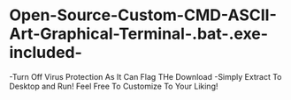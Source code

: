 # Open-Source-Custom-CMD-ASCII-Art-Graphical-Terminal-.bat-.exe-included-
-Turn Off Virus Protection As It Can Flag THe Download
-Simply Extract To Desktop and Run!
Feel Free To Customize To Your Liking!
